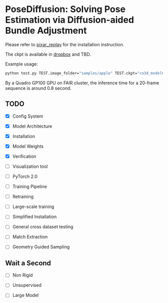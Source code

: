 # PoseDiffusion: Solving Pose Estimation via Diffusion-aided Bundle Adjustment

Please refer to [pixar_replay](https://github.com/fairinternal/pixar_replay) for the installation instruction.

The ckpt is available in [dropbox](https://www.dropbox.com/s/unsgup5yu2pmusk/co3d_model0.pth?dl=0) and TBD.

Example usage:

```.bash
python test.py TEST.image_folder="samples/apple" TEST.ckpt="co3d_model0.pth"
```

By a Quadro GP100 GPU on FAIR cluster, the inference time for a 20-frame sequence is around 0.8 second.

## TODO

- [x] Config System
- [x] Model Architecture
- [x] Installation
- [x] Model Weights
- [x] Verification
- [ ] Visualization tool
- [ ] PyTorch 2.0
- [ ] Training Pipeline
- [ ] Retraining
- [ ] Large-scale training
- [ ] Simplified Installation
- [ ] General cross dataset testing
- [ ] Match Extraction  
- [ ] Geometry Guided Sampling




## Wait a Second
- [ ] Non Rigid
- [ ] Unsupervised
- [ ] Large Model










